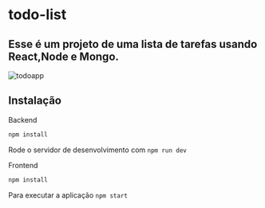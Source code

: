 # todo-list
## Esse é um projeto de uma lista de tarefas usando React,Node e Mongo.
![todoapp](https://user-images.githubusercontent.com/28407757/78840668-c052d080-79d1-11ea-8985-5da0e2ea3104.PNG)

## Instalação
Backend
```sh
npm install 
```
Rode o servidor de desenvolvimento com ``` npm run dev ```

Frontend
```sh
npm install
```
Para executar a aplicação ``` npm start ```

